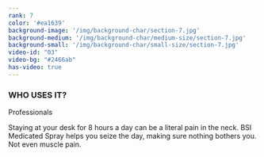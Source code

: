```yaml
---
rank: 7
color: '#ea1639'
background-image: '/img/background-char/section-7.jpg'
background-medium: '/img/background-char/medium-size/section-7.jpg'
background-small: '/img/background-char/small-size/section-7.jpg'
video-id: "03"
video-bg: "#2466ab"
has-video: true
---
```


<h3>WHO USES IT?</h3>
<span>Professionals</span>
<p>Staying at your desk for 8 hours a day can be a literal pain in the neck. BSI Medicated Spray helps you seize the day, making sure nothing bothers you. Not even muscle pain.</p>